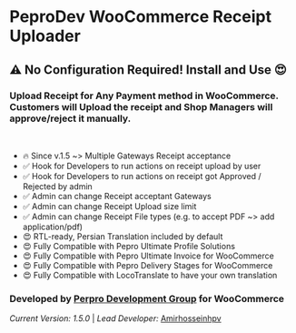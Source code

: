 **PeproDev WooCommerce Receipt Uploader**
==========================


## ⚠️ No Configuration Required! Install and Use 😍

### **Upload Receipt for Any Payment method in WooCommerce. Customers will Upload the receipt and Shop Managers will approve/reject it manually.**

&nbsp;

- 🔥 Since v.1.5 ~> Multiple Gateways Receipt acceptance
- ✅ Hook for Developers to run actions on receipt upload by user
- ✅ Hook for Developers to run actions on receipt got Approved / Rejected by admin
- ✅ Admin can change Receipt acceptant Gateways
- ✅ Admin can change Receipt Upload size limit
- ✅ Admin can change Receipt File types (e.g. to accept PDF ~> add application/pdf)
- 😍 RTL-ready, Persian Translation included by default
- 😍 Fully Compatible with Pepro Ultimate Profile Solutions
- 😍 Fully Compatible with Pepro Ultimate Invoice for WooCommerce
- 😍 Fully Compatible with Pepro Delivery Stages for WooCommerce
- 😍 Fully Compatible with LocoTranslate to have your own translation

### **Developed by** [Perpro Development Group](https://pepro.dev/) for WooCommerce

*Current Version: 1.5.0* \| *Lead Developer:* [Amirhosseinhpv](https://hpv.im/)
